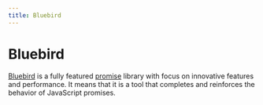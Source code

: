 ```yaml
---
title: Bluebird
---
```


# Bluebird

[Bluebird](http://bluebirdjs.com/docs/getting-started.html) is a fully featured [promise](/_glossary/PROMISE.md) library with focus on innovative features and performance. It means that it is a tool that completes and reinforces the behavior of JavaScript promises.
